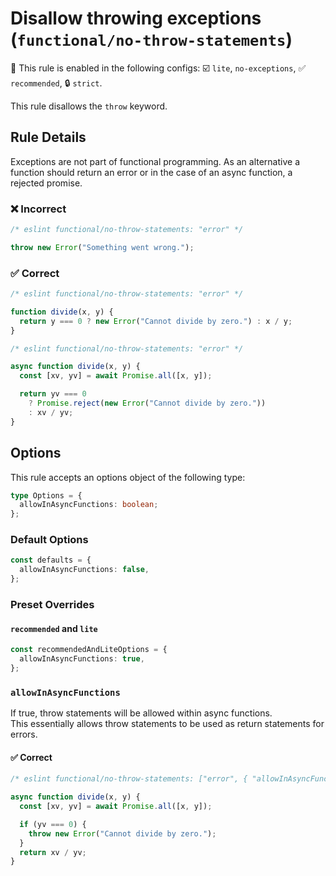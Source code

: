 # Disallow throwing exceptions (`functional/no-throw-statements`)

💼 This rule is enabled in the following configs: ☑️ `lite`, `no-exceptions`, ✅ `recommended`, 🔒 `strict`.

<!-- end auto-generated rule header -->

This rule disallows the `throw` keyword.

## Rule Details

Exceptions are not part of functional programming.
As an alternative a function should return an error or in the case of an async function, a rejected promise.

### ❌ Incorrect

<!-- eslint-skip -->

```js
/* eslint functional/no-throw-statements: "error" */

throw new Error("Something went wrong.");
```

### ✅ Correct

```js
/* eslint functional/no-throw-statements: "error" */

function divide(x, y) {
  return y === 0 ? new Error("Cannot divide by zero.") : x / y;
}
```

```js
/* eslint functional/no-throw-statements: "error" */

async function divide(x, y) {
  const [xv, yv] = await Promise.all([x, y]);

  return yv === 0
    ? Promise.reject(new Error("Cannot divide by zero."))
    : xv / yv;
}
```

## Options

This rule accepts an options object of the following type:

```ts
type Options = {
  allowInAsyncFunctions: boolean;
};
```

### Default Options

```ts
const defaults = {
  allowInAsyncFunctions: false,
};
```

### Preset Overrides

#### `recommended` and `lite`

```ts
const recommendedAndLiteOptions = {
  allowInAsyncFunctions: true,
};
```

### `allowInAsyncFunctions`

If true, throw statements will be allowed within async functions.\
This essentially allows throw statements to be used as return statements for errors.

#### ✅ Correct

```js
/* eslint functional/no-throw-statements: ["error", { "allowInAsyncFunctions": true }] */

async function divide(x, y) {
  const [xv, yv] = await Promise.all([x, y]);

  if (yv === 0) {
    throw new Error("Cannot divide by zero.");
  }
  return xv / yv;
}
```
